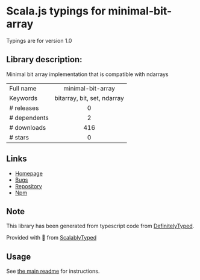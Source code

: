 
# Scala.js typings for minimal-bit-array

Typings are for version 1.0

## Library description:
Minimal bit array implementation that is compatible with ndarrays

|                    |                 |
| ------------------ | :-------------: |
| Full name          | minimal-bit-array |
| Keywords           | bitarray, bit, set, ndarray |
| # releases         | 0 |
| # dependents       | 2 |
| # downloads        | 416 |
| # stars            | 0 |

## Links
- [Homepage](https://github.com/mikolalysenko/minimal-bit-array)
- [Bugs](https://github.com/mikolalysenko/minimal-bit-array/issues)
- [Repository](https://github.com/mikolalysenko/minimal-bit-array)
- [Npm](https://www.npmjs.com/package/minimal-bit-array)
    


## Note
This library has been generated from typescript code from [DefinitelyTyped](https://definitelytyped.org).

Provided with :purple_heart: from [ScalablyTyped](https://github.com/oyvindberg/ScalablyTyped)

## Usage
See [the main readme](../../readme.md) for instructions.


